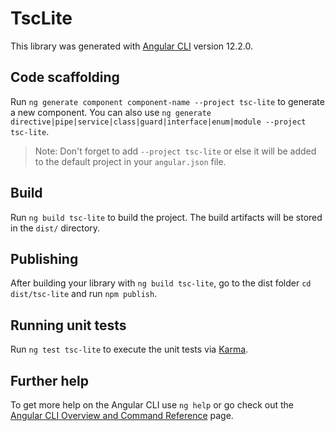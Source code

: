 # TscLite

This library was generated with [Angular CLI](https://github.com/angular/angular-cli) version 12.2.0.

## Code scaffolding

Run `ng generate component component-name --project tsc-lite` to generate a new component. You can also use `ng generate directive|pipe|service|class|guard|interface|enum|module --project tsc-lite`.
> Note: Don't forget to add `--project tsc-lite` or else it will be added to the default project in your `angular.json` file. 

## Build

Run `ng build tsc-lite` to build the project. The build artifacts will be stored in the `dist/` directory.

## Publishing

After building your library with `ng build tsc-lite`, go to the dist folder `cd dist/tsc-lite` and run `npm publish`.

## Running unit tests

Run `ng test tsc-lite` to execute the unit tests via [Karma](https://karma-runner.github.io).

## Further help

To get more help on the Angular CLI use `ng help` or go check out the [Angular CLI Overview and Command Reference](https://angular.io/cli) page.
